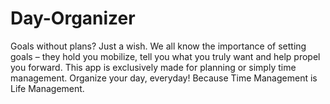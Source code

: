 # Day-Organizer
  Goals without plans? Just a wish.
	We all know the importance of setting goals – they hold you mobilize, tell you what you truly want and help propel you forward.
	This app is exclusively made for planning or simply time management. Organize your day, everyday! Because Time Management is Life Management.
